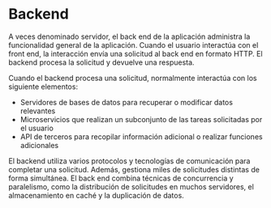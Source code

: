 # Backend

A veces denominado servidor, el back end de la aplicación administra la funcionalidad general de la aplicación. Cuando el usuario interactúa con el front end, la interacción envía una solicitud al back end en formato HTTP. El backend procesa la solicitud y devuelve una respuesta.

Cuando el backend procesa una solicitud, normalmente interactúa con los siguiente elementos:

- Servidores de bases de datos para recuperar o modificar datos relevantes
- Microservicios que realizan un subconjunto de las tareas solicitadas por el usuario
- API de terceros para recopilar información adicional o realizar funciones adicionales

El backend utiliza varios protocolos y tecnologías de comunicación para completar una solicitud. Además, gestiona miles de solicitudes distintas de forma simultánea. El back end combina técnicas de concurrencia y paralelismo, como la distribución de solicitudes en muchos servidores, el almacenamiento en caché y la duplicación de datos.